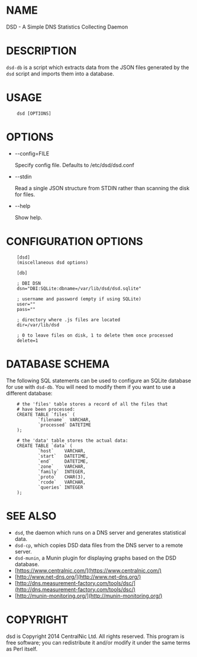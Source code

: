 # NAME

DSD - A Simple DNS Statistics Collecting Daemon

# DESCRIPTION

`dsd-db` is a script which extracts data from the JSON files generated by the
`dsd` script and imports them into a database.

# USAGE

        dsd [OPTIONS]

# OPTIONS

- --config=FILE

    Specify config file. Defaults to /etc/dsd/dsd.conf

- --stdin

    Read a single JSON structure from STDIN rather than scanning the disk for files.

- --help

    Show help.

# CONFIGURATION OPTIONS

        [dsd]
        (miscellaneous dsd options)

        [db]

        ; DBI DSN
        dsn="DBI:SQLite:dbname=/var/lib/dsd/dsd.sqlite"

        ; username and password (empty if using SQLite)
        user=""
        pass=""

        ; directory where .js files are located
        dir=/var/lib/dsd

        ; 0 to leave files on disk, 1 to delete them once processed
        delete=1

# DATABASE SCHEMA

The following SQL statements can be used to configure an SQLite database for
use with `dsd-db`. You will need to modify them if you want to use a different
database:

        # the 'files' table stores a record of all the files that
        # have been processed:
        CREATE TABLE `files` (
                `filename`  VARCHAR,
                `processed` DATETIME
        );

        # the 'data' table stores the actual data:
        CREATE TABLE `data` (
                `host`    VARCHAR,
                `start`   DATETIME,
                `end`     DATETIME,
                `zone`    VARCHAR,
                `family`  INTEGER,
                `proto`   CHAR(3),
                `rcode`   VARCHAR,
                `queries` INTEGER
        );

# SEE ALSO

- `dsd`, the daemon which runs on a DNS server and generates statistical data.
- `dsd-cp`, which copies DSD data files from the DNS server to a remote server.
- `dsd-munin`, a Munin plugin for displaying graphs based on the DSD database.
- [https://www.centralnic.com/](https://www.centralnic.com/)
- [http://www.net-dns.org/](http://www.net-dns.org/)
- [http://dns.measurement-factory.com/tools/dsc/](http://dns.measurement-factory.com/tools/dsc/)
- [http://munin-monitoring.org/](http://munin-monitoring.org/)

# COPYRIGHT

dsd is Copyright 2014 CentralNic Ltd. All rights reserved. This program is free
software; you can redistribute it and/or modify it under the same terms as Perl
itself.
